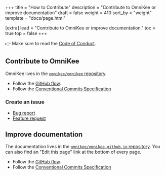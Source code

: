 +++
title = "How to Contribute"
description = "Contribute to OmniKee or improve documentation"
draft = false
weight = 410
sort_by = "weight"
template = "docs/page.html"

[extra]
lead = "Contribute to OmniKee or improve documentation."
toc = true
top = false
+++

👉 Make sure to read the [Code of Conduct](../code-of-conduct/).

## Contribute to OmniKee

OmniKee lives in the [`omnikee/omnikee` repository](https://github.com/omnikee/omnikee).

- Follow the [GitHub flow](https://guides.github.com/introduction/flow/).
- Follow the [Conventional Commits Specification](https://www.conventionalcommits.org/en/v1.0.0/)

### Create an issue

- [Bug report](https://github.com/omnikee/omnikee/issues/new?template=bug-report---.md)
- [Feature request](https://github.com/omnikee/omnikee/issues/new?template=feature-request---.md)

## Improve documentation

The documentation lives in the [`omnikee/omnikee.github.io` repository](https://github.com/omnikee/omnikee.github.io). You can also find an "Edit this page" link at the bottom of every page.

- Follow the [GitHub flow](https://guides.github.com/introduction/flow/).
- Follow the [Conventional Commits Specification](https://www.conventionalcommits.org/en/v1.0.0/)
